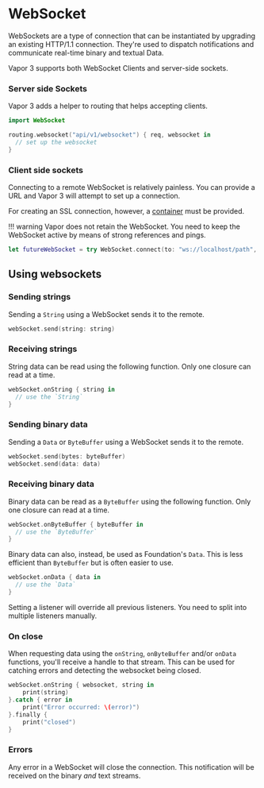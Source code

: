 # WebSocket

WebSockets are a type of connection that can be instantiated by upgrading an existing HTTP/1.1 connection. They're used to dispatch notifications and communicate real-time binary and textual Data.

Vapor 3 supports both WebSocket Clients and server-side sockets.

### Server side Sockets

Vapor 3 adds a helper to routing that helps accepting clients.

```swift
import WebSocket

routing.websocket("api/v1/websocket") { req, websocket in
  // set up the websocket
}
```
### Client side sockets

Connecting to a remote WebSocket is relatively painless. You can provide a URL and Vapor 3 will attempt to set up a connection.

For creating an SSL connection, however, a [container](../services/getting-started.md) must be provided.

!!! warning
	Vapor does not retain the WebSocket. You need to keep the WebSocket active by means of strong references and pings.

```swift
let futureWebSocket = try WebSocket.connect(to: "ws://localhost/path", using: container) // Future<WebSocket>
```

## Using websockets

### Sending strings

Sending a `String` using a WebSocket sends it to the remote.

```swift
webSocket.send(string: string)
```

### Receiving strings

String data can be read using the following function. Only one closure can read at a time.

```swift
webSocket.onString { string in
  // use the `String`
}
```

### Sending binary data

Sending a `Data` or `ByteBuffer` using a WebSocket sends it to the remote.

```swift
webSocket.send(bytes: byteBuffer)
webSocket.send(data: data)
```

### Receiving binary data

Binary data can be read as a `ByteBuffer` using the following function. Only one closure can read at a time.

```swift
webSocket.onByteBuffer { byteBuffer in
  // use the `ByteBuffer`
}
```

Binary data can also, instead, be used as Foundation's `Data`. This is less efficient than `ByteBuffer` but is often easier to use.

```swift
webSocket.onData { data in
  // use the `Data`
}
```

Setting a listener will override all previous listeners. You need to split into multiple listeners manually.

### On close

When requesting data using the `onString`, `onByteBuffer` and/or `onData` functions, you'll receive a handle to that stream.
This can be used for catching errors and detecting the websocket being closed.

```swift
webSocket.onString { websocket, string in
    print(string)
}.catch { error in
	print("Error occurred: \(error)")
}.finally {
	print("closed")
}
```

### Errors

Any error in a WebSocket will close the connection. This notification will be received on the binary _and_ text streams.
